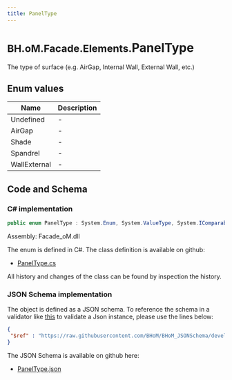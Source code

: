 ```yaml
---
title: PanelType
---
```


# <small>BH.oM.Facade.Elements.</small>**PanelType**

The type of surface (e.g. AirGap, Internal Wall, External Wall, etc.)

## Enum values

| Name            | Description                                                    |
|-----------------|----------------------------------------------------------------|
| Undefined |  -  |
| AirGap |  -  |
| Shade |  -  |
| Spandrel |  -  |
| WallExternal |  -  |


## Code and Schema

### C# implementation

``` C# title="C#"
public enum PanelType : System.Enum, System.ValueType, System.IComparable, System.ISpanFormattable, System.IFormattable, System.IConvertible
```

Assembly: Facade_oM.dll

The enum is defined in C#. The class definition is available on github:

- [PanelType.cs](https://github.com/BHoM/BHoM/blob/develop/Facade_oM/Elements\Enums\PanelType.cs)

All history and changes of the class can be found by inspection the history.
### JSON Schema implementation

The object is defined as a JSON schema. To reference the schema in a validator like [this](https://www.jsonschemavalidator.net/) to validate a Json instance, please use the lines below:

``` json title="JSON Schema"
{
 "$ref" : "https://raw.githubusercontent.com/BHoM/BHoM_JSONSchema/develop/Facade_oM/Elements/PanelType.json"
}
```

The JSON Schema is available on github here:

- [PanelType.json](https://github.com/BHoM/BHoM_JSONSchema/blob/develop/Facade_oM/Elements/PanelType.json)
